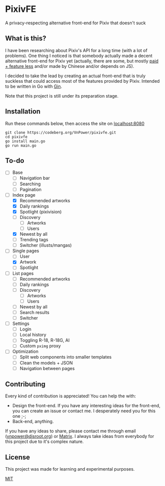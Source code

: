 # PixivFE

A privacy-respecting alternative front-end for Pixiv that doesn't suck

## What is this?

I have been researching about Pixiv's API for a long time (with a lot of problems).
One thing I noticed is that somebody actually made a decent alternative front-end for Pixiv yet
(actually, there are some, but mostly [paid + feature less](https://pixiv.moe) and/or made by Chinese and/or depends on JS).

I decided to take the lead by creating an actual front-end that is truly suckless that could access most of the features provided by Pixiv.
Intended to be written in Go with [Gin](https://gin-gonic.com).

Note that this project is still under its preparation stage.

## Installation

Run these commands below, then access the site on [localhost:8080](https://localhost:8080)

```
git clone https://codeberg.org/VnPower/pixivfe.git
cd pixivfe
go install main.go
go run main.go
```

## To-do

- [ ] Base
  - [ ] Navigation bar
  - [ ] Searching
  - [ ] Pagination
- [ ] Index page
  - [x] Recommended artworks
  - [x] Daily rankings
  - [x] Spotlight (pixivision)
  - [ ] Discovery
    - [ ] Artworks
    - [ ] Users
  - [x] Newest by all
  - [ ] Trending tags
  - [ ] Switcher (illusts/mangas)
- [ ] Single pages
  - [ ] User
  - [x] Artwork
  - [ ] Spotlight
- [ ] List pages
  - [ ] Recommended artworks
  - [ ] Daily rankings
  - [ ] Discovery
    - [ ] Artworks
    - [ ] Users
  - [ ] Newest by all
  - [ ] Search results
  - [ ] Switcher
- [ ] Settings
  - [ ] Login
  - [ ] Local history
  - [ ] Toggling R-18, R-18G, AI
  - [ ] Custom `pximg` proxy
- [ ] Optimization
  - [ ] Split web components into smaller templates
  - [ ] Clean the models + JSON
  - [ ] Navigation between pages

## Contributing

Every kind of contribution is appreciated! You can help the with:

- Design the front-end. If you have any interesting ideas for the front-end, you can create an issue or contact me. I desperately need you for this one ;-;
- Back-end, anything.

If you have any ideas to share, please contact me through email (vnpower@disroot.org) or [Matrix](https://matrix.to/#/@vnpower:exozy.me).
I always take ideas from everybody for this project due to it's complex nature.

## License

This project was made for learning and experimental purposes.

[MIT](https://mit-license.org/)
